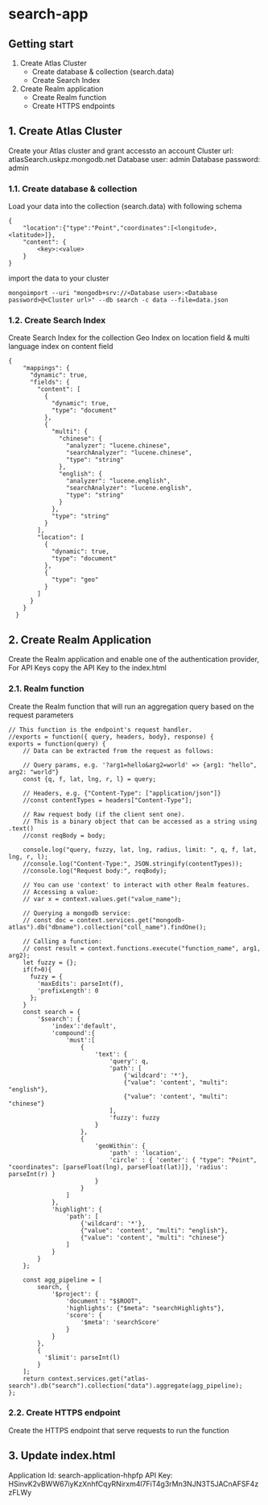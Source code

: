 # search-app
## Getting start

1. Create Atlas Cluster
   - Create database & collection (search.data)
   - Create Search Index
2. Create Realm application
   - Create Realm function
   - Create HTTPS endpoints

## 1. Create Atlas Cluster
Create your Atlas cluster and grant accessto an account
Cluster url: atlasSearch.uskpz.mongodb.net
Database user: admin
Database password: admin

### 1.1. Create database & collection
Load your data into the collection (search.data) with following schema
```
{
    "location":{"type":"Point","coordinates":[<longitude>,<latitude>]}, 
    "content": {
        <key>:<value>
    }
}
```
import the data to your cluster
```
mongoimport --uri "mongodb+srv://<Database user>:<Database password>@<Cluster url>" --db search -c data --file=data.json
```
### 1.2. Create Search Index
Create Search Index for the collection
Geo Index on location field & multi language index on content field
```
{
    "mappings": {
      "dynamic": true,
      "fields": {
        "content": [
          {
            "dynamic": true,
            "type": "document"
          },
          {
            "multi": {
              "chinese": {
                "analyzer": "lucene.chinese",
                "searchAnalyzer": "lucene.chinese",
                "type": "string"
              },
              "english": {
                "analyzer": "lucene.english",
                "searchAnalyzer": "lucene.english",
                "type": "string"
              }
            },
            "type": "string"
          }
        ],
        "location": [
          {
            "dynamic": true,
            "type": "document"
          },
          {
            "type": "geo"
          }
        ]
      }
    }
  }
```
## 2. Create Realm Application
Create the Realm application and enable one of the authentication provider, 
For API Keys copy the API Key to the index.html

### 2.1. Realm function
Create the Realm function that will run an aggregation query based on the request parameters
```
// This function is the endpoint's request handler.
//exports = function({ query, headers, body}, response) {
exports = function(query) {
    // Data can be extracted from the request as follows:

    // Query params, e.g. '?arg1=hello&arg2=world' => {arg1: "hello", arg2: "world"}
    const {q, f, lat, lng, r, l} = query;

    // Headers, e.g. {"Content-Type": ["application/json"]}
    //const contentTypes = headers["Content-Type"];

    // Raw request body (if the client sent one).
    // This is a binary object that can be accessed as a string using .text()
    //const reqBody = body;

    console.log("query, fuzzy, lat, lng, radius, limit: ", q, f, lat, lng, r, l);
    //console.log("Content-Type:", JSON.stringify(contentTypes));
    //console.log("Request body:", reqBody);
    
    // You can use 'context' to interact with other Realm features.
    // Accessing a value:
    // var x = context.values.get("value_name");

    // Querying a mongodb service:
    // const doc = context.services.get("mongodb-atlas").db("dbname").collection("coll_name").findOne();

    // Calling a function:
    // const result = context.functions.execute("function_name", arg1, arg2);
    let fuzzy = {};
    if(f>0){
      fuzzy = {
        'maxEdits': parseInt(f),
        'prefixLength': 0
      };
    }
    const search = {
        '$search': {
            'index':'default',
            'compound':{
                'must':[
                    {
                        'text': {
                            'query': q,
                            'path': [
                                {'wildcard': '*'},
                                {"value": 'content', "multi": "english"},
                                {"value": 'content', "multi": "chinese"}
                            ],
                            'fuzzy': fuzzy
                        }
                    },
                    {
                        'geoWithin': { 
                            'path' : 'location',
                            'circle' : { 'center': { "type": "Point", "coordinates": [parseFloat(lng), parseFloat(lat)]}, 'radius': parseInt(r) }
                        }
                    }
                ]
            },
            'highlight': { 
                'path': [
                    {'wildcard': '*'},
                    {"value": 'content', "multi": "english"},
                    {"value": 'content', "multi": "chinese"}
                ]
            }
        }
    };
    
    const agg_pipeline = [
        search, {
            '$project': {
                'document': "$$ROOT",
                'highlights': {"$meta": "searchHighlights"},
                'score': {
                    '$meta': 'searchScore'
                }
            }
        },
        {
          '$limit': parseInt(l)
        }
    ];
    return context.services.get("atlas-search").db("search").collection("data").aggregate(agg_pipeline);
};
```
### 2.2. Create HTTPS endpoint
Create the HTTPS endpoint that serve requests to run the function

## 3. Update index.html

Application Id: search-application-hhpfp
API Key: HSinvK2vBWW67iyKzXnhfCqyRNirxm4l7FiT4g3rMn3NJN3T5JACnAFSF4zzFLWy
